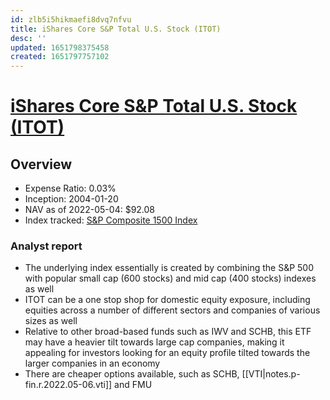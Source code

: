 ```yaml
---
id: zlb5i5hikmaefi8dvq7nfvu
title: iShares Core S&P Total U.S. Stock (ITOT)
desc: ''
updated: 1651798375458
created: 1651797757102
---
```

# [iShares Core S&P Total U.S. Stock (ITOT)](https://etfdb.com/etf/ITOT/#etf-ticker-profile)

## Overview

- Expense Ratio: 0.03%
- Inception: 2004-01-20
- NAV as of 2022-05-04: $92.08
- Index tracked: [S&P Composite 1500 Index](https://etfdb.com/index/sp-composite-1500-index/)

### Analyst report

- The underlying index essentially is created by combining the S&P 500 with popular small cap (600 stocks) and mid cap (400 stocks) indexes as well
- ITOT can be a one stop shop for domestic equity exposure, including equities across a number of different sectors and companies of various sizes as well
- Relative to other broad-based funds such as IWV and SCHB, this ETF may have a heavier tilt towards large cap companies, making it appealing for investors looking for an equity profile tilted towards the larger companies in an economy
- There are cheaper options available, such as SCHB, [[VTI|notes.p-fin.r.2022.05-06.vti]] and FMU